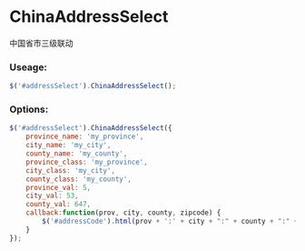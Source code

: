 ChinaAddressSelect
==================

中国省市三级联动

### Useage:

```javascript
$('#addressSelect').ChinaAddressSelect();
```

### Options:

```javascript
$('#addressSelect').ChinaAddressSelect({
    province_name: 'my_province',
    city_name: 'my_city',
    county_name: 'my_county',
    province_class: 'my_province',
    city_class: 'my_city',
    county_class: 'my_county',
    province_val: 5,
    city_val: 53,
    county_val: 647,
    callback:function(prov, city, county, zipcode) {
        $('#addressCode').html(prov + ':' + city + ":" + county + ":" + zipcode);
    }
});
```